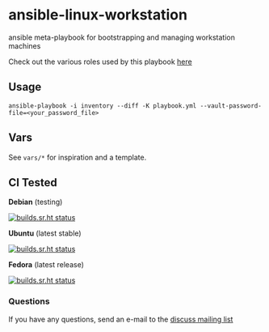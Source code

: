 # ansible-linux-workstation

ansible meta-playbook for bootstrapping and managing workstation machines

Check out the various roles used by this playbook [here](https://sr.ht/~fourstepper/ansible-linux-workstation/sources)

## Usage

`ansible-playbook -i inventory --diff -K playbook.yml --vault-password-file=<your_password_file>`

## Vars

See `vars/*` for inspiration and a template.

## CI Tested
**Debian** (testing)

[![builds.sr.ht status](https://builds.sr.ht/~fourstepper/ansible-linux-workstation/commits/debian.yml.svg)](https://builds.sr.ht/~fourstepper/ansible-linux-workstation/commits/debian.yml?)

**Ubuntu** (latest stable)

[![builds.sr.ht status](https://builds.sr.ht/~fourstepper/ansible-linux-workstation/commits/ubuntu.yml.svg)](https://builds.sr.ht/~fourstepper/ansible-linux-workstation/commits/ubuntu.yml?)

**Fedora** (latest release)

[![builds.sr.ht status](https://builds.sr.ht/~fourstepper/ansible-linux-workstation/commits/fedora.yml.svg)](https://builds.sr.ht/~fourstepper/ansible-linux-workstation/commits/fedora.yml?)

### Questions

If you have any questions, send an e-mail to the [discuss mailing list](https://lists.sr.ht/~fourstepper/ansible-linux-workstation-discuss)
